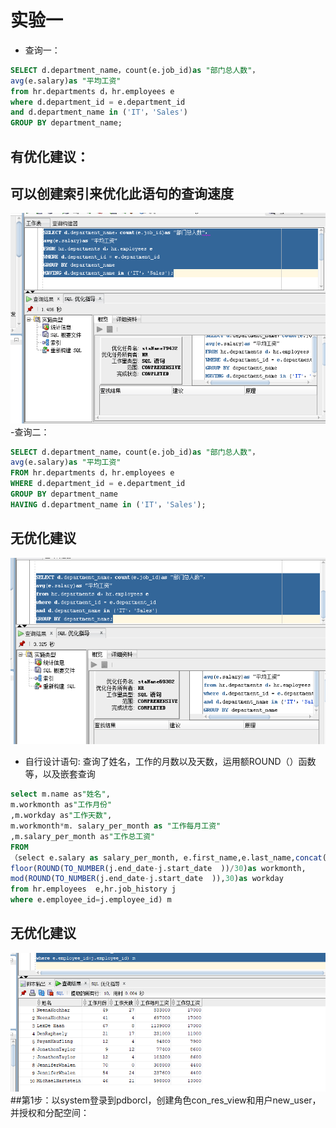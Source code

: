 # 实验一
- 查询一：
```sql
SELECT d.department_name，count(e.job_id)as "部门总人数"，
avg(e.salary)as "平均工资"
from hr.departments d，hr.employees e
where d.department_id = e.department_id
and d.department_name in ('IT'，'Sales')
GROUP BY department_name;
```
## 有优化建议：
## 可以创建索引来优化此语句的查询速度
![binaryTree]( https://github.com/Ryanaa/oracle/blob/master/web/images/hehe.png)
-查询二：
```sql
SELECT d.department_name，count(e.job_id)as "部门总人数"，
avg(e.salary)as "平均工资"
FROM hr.departments d，hr.employees e
WHERE d.department_id = e.department_id
GROUP BY department_name
HAVING d.department_name in ('IT'，'Sales');
``` 

## 无优化建议
![binaryTree]( https://github.com/Ryanaa/oracle/blob/master/web/images/xixi.png)
- 自行设计语句:
查询了姓名，工作的月数以及天数，运用额ROUND（）函数等，以及嵌套查询
```sql
select m.name as"姓名",
m.workmonth as"工作月份"
,m.workday as"工作天数", 
m.workmonth*m. salary_per_month as "工作每月工资"
,m.salary_per_month as"工作总工资"
FROM
（select e.salary as salary_per_month, e.first_name,e.last_name,concat(e.first_name,e.last_name)AS name,j.start_date,j.end_date,
floor(ROUND(TO_NUMBER(j.end_date-j.start_date  ))/30)as workmonth,
mod(ROUND(TO_NUMBER(j.end_date-j.start_date  )),30)as workday
from hr.employees  e,hr.job_history j
where e.employee_id=j.employee_id) m

```
## 无优化建议
![binaryTree]( https://github.com/Ryanaa/oracle/blob/master/web/images/lolo.png)
##第1步：以system登录到pdborcl，创建角色con_res_view和用户new_user，并授权和分配空间：